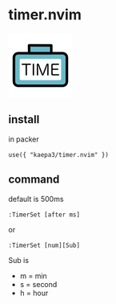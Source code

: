 # timer.nvim

![logo](./logo.png "サンプル")

## install

in packer

```
use({ "kaepa3/timer.nvim" })
```

## command

default is 500ms

```
:TimerSet [after ms]
```

or

```
:TimerSet [num][Sub]
```

Sub is

- m = min
- s = second
- h = hour
